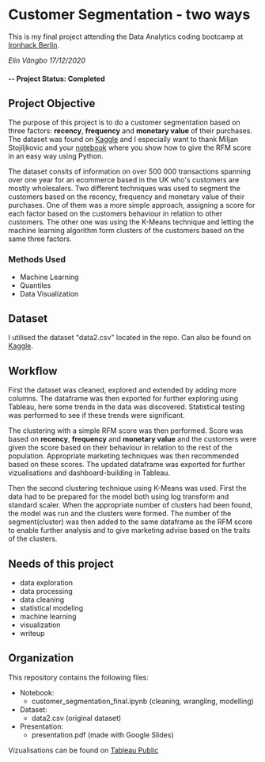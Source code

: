 # Customer Segmentation - two ways
This is my final project attending the Data Analytics coding bootcamp at [Ironhack Berlin](https://www.ironhack.com/en/berlin).

*Elin Vängbo* 
*17/12/2020* 


#### -- Project Status: Completed

## Project Objective
The purpose of this project is to do a customer segmentation based on three factors: **recency**, **frequency** and **monetary value** of their purchases. The dataset was found on [Kaggle](https://www.kaggle.com/carrie1/ecommerce-data) and I especially want to thank Miljan Stojiljkovic and your [notebook](https://www.kaggle.com/miljan/customer-segmentation) where you show how to give the RFM score in an easy way using Python. 

The dataset consits of information on over 500 000 transactions spanning over one year for an ecommerce based in the UK who's customers are mostly wholesalers. Two different techniques was used to segment the customers based on the recency, frequency and monetary value of their purchases. One of them was a more simple approach, assigning a score for each factor based on the customers behaviour in relation to other customers. The other one was using the K-Means technique and letting the machine learning algorithm form clusters of the customers based on the same three factors. 

### Methods Used
* Machine Learning
* Quantiles 
* Data Visualization

## Dataset 
I utilised the dataset "data2.csv" located in the repo. Can also be found on [Kaggle](https://www.kaggle.com/carrie1/ecommerce-data). 

## Workflow
First the dataset was cleaned, explored and extended by adding more columns. The dataframe was then exported for further exploring using Tableau, here some trends in the data was discovered. Statistical testing was performed to see if these trends were significant. 

The clustering with a simple RFM score was then performed. Score was based on **recency**, **frequency** and **monetary value** and the customers were given the score based on their behaviour in relation to the rest of the population. Appropriate marketing techniques was then recommended based on these scores. The updated dataframe was exported for further vizualisations and dashboard-building in Tableau. 

Then the second clustering technique using K-Means was used. First the data had to be prepared for the model both using log transform and standard scaler. When the appropriate number of clusters had been found, the model was run and the clusters were formed. The number of the segment(cluster) was then added to the same dataframe as the RFM score to enable further analysis and to give marketing advise based on the traits of the clusters. 

## Needs of this project
- data exploration
- data processing
- data cleaning
- statistical modeling
- machine learning
- visualization
- writeup

## Organization
This repository contains the following files:
- Notebook:
    - customer_segmentation_final.ipynb (cleaning, wrangling, modelling)
- Dataset:
    - data2.csv (original dataset)
- Presentation: 
    - presentation.pdf (made with Google Slides)

Vizualisations can be found on [Tableau Public](https://public.tableau.com/profile/elin.v.ngbo#!/vizhome/EcommerceCustomerSegmentation/SegmentOverview)


